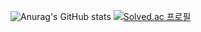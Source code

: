 ![Anurag's GitHub stats](https://github-readme-stats.vercel.app/api?username=parkblo&show_icons=true&theme=graywhite)
[![Solved.ac
프로필](http://mazassumnida.wtf/api/pastel/generate_badge?boj=parkblo)](https://solved.ac/parkblo)

